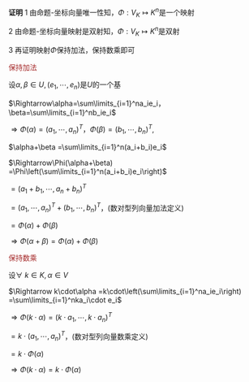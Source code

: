 **证明**
1 由命题-坐标向量唯一性知，$\Phi:V_K\longmapsto K^n$是一个映射

2 由命题-坐标向量映射是双射知，$\Phi:V_K\longmapsto K^n$是双射

3 再证明映射$\Phi$保持加法，保持数乘即可

<font color=brown>保持加法</font>

设$\alpha,\beta\in U,(e_1,\cdots,e_n)$是$U$的一个基

$\Rightarrow\alpha=\sum\limits_{i=1}^na_ie_i，
\beta=\sum\limits_{i=1}^nb_ie_i$

$\Rightarrow\Phi(\alpha)=(a_1,\cdots,a_n)^T，
\Phi(\beta)=(b_1,\cdots,b_n)^T,$

$\alpha+\beta
=\sum\limits_{i=1}^n(a_i+b_i)e_i$

$\Rightarrow\Phi(\alpha+\beta)
=\Phi\left(\sum\limits_{i=1}^n(a_i+b_i)e_i\right)$

$=(a_1+b_1,\cdots,a_n+b_n)^T$

$=(a_1,\cdots,a_n)^T+(b_1,\cdots,b_n)^T$，(数对型列向量加法定义)

$=\Phi(\alpha)+\Phi(\beta)$

$\Rightarrow\Phi(\alpha+\beta)
=\Phi(\alpha)+\Phi(\beta)$

<font color=brown>保持数乘</font>

设$\forall\ k\in K,\alpha\in V$

$\Rightarrow k\cdot\alpha
=k\cdot\left(\sum\limits_{i=1}^na_ie_i\right)
=\sum\limits_{i=1}^nka_i\cdot e_i$

$\Rightarrow\Phi(k\cdot\alpha)
=(k\cdot a_1,\cdots,k\cdot a_n)^T$

$=k\cdot(a_1,\cdots,a_n)^T$，(数对型列向量数乘定义)

$=k\cdot\Phi(\alpha)$

$\Rightarrow\Phi(k\cdot\alpha)
=k\cdot\Phi(\alpha)$